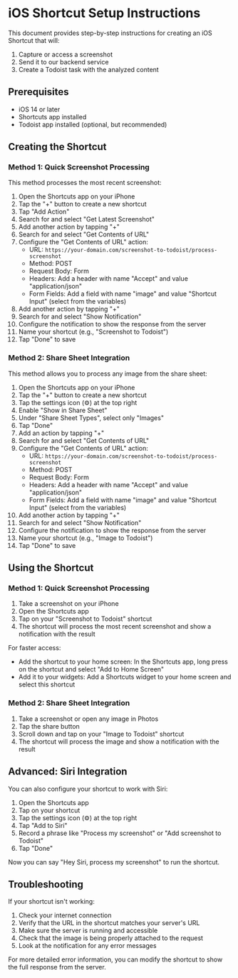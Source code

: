 # iOS Shortcut Setup Instructions

This document provides step-by-step instructions for creating an iOS Shortcut that will:
1. Capture or access a screenshot
2. Send it to our backend service
3. Create a Todoist task with the analyzed content

## Prerequisites

- iOS 14 or later
- Shortcuts app installed
- Todoist app installed (optional, but recommended)

## Creating the Shortcut

### Method 1: Quick Screenshot Processing

This method processes the most recent screenshot:

1. Open the Shortcuts app on your iPhone
2. Tap the "+" button to create a new shortcut
3. Tap "Add Action"
4. Search for and select "Get Latest Screenshot"
5. Add another action by tapping "+"
6. Search for and select "Get Contents of URL"
7. Configure the "Get Contents of URL" action:
   - URL: `https://your-domain.com/screenshot-to-todoist/process-screenshot`
   - Method: POST
   - Request Body: Form
   - Headers: Add a header with name "Accept" and value "application/json"
   - Form Fields: Add a field with name "image" and value "Shortcut Input" (select from the variables)
8. Add another action by tapping "+"
9. Search for and select "Show Notification"
10. Configure the notification to show the response from the server
11. Name your shortcut (e.g., "Screenshot to Todoist")
12. Tap "Done" to save

### Method 2: Share Sheet Integration

This method allows you to process any image from the share sheet:

1. Open the Shortcuts app on your iPhone
2. Tap the "+" button to create a new shortcut
3. Tap the settings icon (⚙️) at the top right
4. Enable "Show in Share Sheet"
5. Under "Share Sheet Types", select only "Images"
6. Tap "Done"
7. Add an action by tapping "+"
8. Search for and select "Get Contents of URL"
9. Configure the "Get Contents of URL" action:
   - URL: `https://your-domain.com/screenshot-to-todoist/process-screenshot`
   - Method: POST
   - Request Body: Form
   - Headers: Add a header with name "Accept" and value "application/json"
   - Form Fields: Add a field with name "image" and value "Shortcut Input" (select from the variables)
10. Add another action by tapping "+"
11. Search for and select "Show Notification"
12. Configure the notification to show the response from the server
13. Name your shortcut (e.g., "Image to Todoist")
14. Tap "Done" to save

## Using the Shortcut

### Method 1: Quick Screenshot Processing

1. Take a screenshot on your iPhone
2. Open the Shortcuts app
3. Tap on your "Screenshot to Todoist" shortcut
4. The shortcut will process the most recent screenshot and show a notification with the result

For faster access:
- Add the shortcut to your home screen: In the Shortcuts app, long press on the shortcut and select "Add to Home Screen"
- Add it to your widgets: Add a Shortcuts widget to your home screen and select this shortcut

### Method 2: Share Sheet Integration

1. Take a screenshot or open any image in Photos
2. Tap the share button
3. Scroll down and tap on your "Image to Todoist" shortcut
4. The shortcut will process the image and show a notification with the result

## Advanced: Siri Integration

You can also configure your shortcut to work with Siri:

1. Open the Shortcuts app
2. Tap on your shortcut
3. Tap the settings icon (⚙️) at the top right
4. Tap "Add to Siri"
5. Record a phrase like "Process my screenshot" or "Add screenshot to Todoist"
6. Tap "Done"

Now you can say "Hey Siri, process my screenshot" to run the shortcut.

## Troubleshooting

If your shortcut isn't working:

1. Check your internet connection
2. Verify that the URL in the shortcut matches your server's URL
3. Make sure the server is running and accessible
4. Check that the image is being properly attached to the request
5. Look at the notification for any error messages

For more detailed error information, you can modify the shortcut to show the full response from the server. 